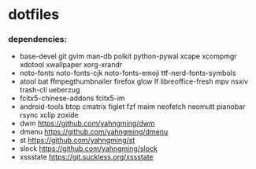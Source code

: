 # dotfiles

### dependencies:

- base-devel git gvim man-db polkit python-pywal xcape xcompmgr xdotool xwallpaper xorg-xrandr
- noto-fonts noto-fonts-cjk noto-fonts-emoji ttf-nerd-fonts-symbols
- atool bat ffmpegthumbnailer firefox glow lf libreoffice-fresh mpv nsxiv trash-cli ueberzug
- fcitx5-chinese-addons fcitx5-im
- android-tools btop cmatrix figlet fzf maim neofetch neomutt pianobar rsync xclip zoxide
- dwm https://github.com/yahngming/dwm
- dmenu https://github.com/yahngming/dmenu
- st https://github.com/yahngming/st
- slock https://github.com/yahngming/slock
- xssstate https://git.suckless.org/xssstate
